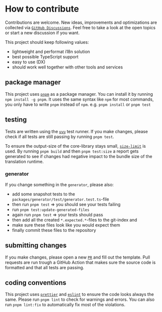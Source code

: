 # How to contribute

Contributions are welcome. New ideas, improvements and optimizations are collected via [`GitHub Discussions`](https://github.com/ivanhofer/typesafe-i18n/discussions). Feel free to take a look at the open topics or start a new discussion if you want.

This project should keep following values:

 - lightweight and performat i18n solution
 - best possible TypeScript support
 - easy to use (DX)
 - should work well together with other tools and services

## package manager

This project uses [`pnpm`](https://pnpm.io/de/) as a package manager. You can install it by running `npm install -g pnpm`. It uses the same syntax like `npm` for most commands, you only have to write `pnpm` instead of `npm`. e.g. `pnpm install` or `pnpm test`

## testing

Tests are written using the [`uvu`](https://github.com/lukeed/uvu) test runner. If you make changes, please check if all tests are still passing by running `pnpm test`.

To ensure the output-size of the core-library stays small, [`size-limit`](https://github.com/ai/size-limit) is used. By running `pnpm build` and then `pnpm test:size` a report gets generated to see if changes had negative impact to the bundle size of the translation runtime.

### generator

If you change something in the `generator`, please also:
 - add some snapshot tests to the `packages/generator/test/generator.test.ts`-file
 - then run `pnpm test` => you should see your tests failing
 - run `pnpm test:update-generated-files`
 - again run `pnpm test` => your tests should pass
 - then add all the created `*.expected.*`-files to the git-index and
 - make sure these files look like you would expect them
 - finally commit these files to the repository

## submitting changes

If you make changes, please open a new [`PR`](https://github.com/ivanhofer/typesafe-i18n/pulls) and fill out the template. Pull requests are run trough a GitHub Action that makes sure the source code is formatted and that all tests are passing.

## coding conventions

This project uses [`prettier`](https://prettier.io/) and [`eslint`](https://eslint.org/) to ensure the code looks always the same.
Please run `pnpm lint` to check for warnings and errors. You can also run `pnpm lint:fix` to automatically fix most of the violations.
